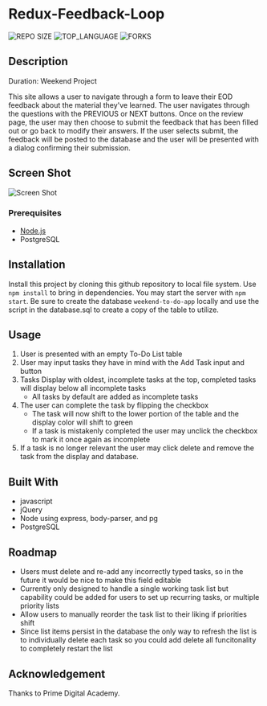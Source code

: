 # Redux-Feedback-Loop
![REPO SIZE](https://img.shields.io/github/repo-size/ayriela/redux-feedback-loop.svg?style=flat-square)
![TOP_LANGUAGE](https://img.shields.io/github/languages/top/ayriela/redux-feedback-loop.svg?style=flat-square)
![FORKS](https://img.shields.io/github/forks/ayriela/redux-feedback-loop.svg?style=social)


## Description
Duration: Weekend Project 

This site allows a user to navigate through a form to leave their EOD feedback about the material they've learned. The user navigates through the questions with the PREVIOUS or NEXT buttons. Once on the review page, the user may then choose to submit the feedback that has been filled out or go back to modify their answers. If the user selects submit, the feedback will be posted to the database and the user will be presented with a dialog confirming their submission. 

## Screen Shot
![Screen Shot](ToDoExample.png)

### Prerequisites
- [Node.js](https://nodejs.org/en/)
- PostgreSQL

## Installation 

Install this project by cloning this github repository to local file system. Use `npm install` to bring in dependencies.  You may start the server with `npm start`.  Be sure to create the database `weekend-to-do-app` locally and use the script in the database.sql to create a copy of the table to utilize. 

## Usage
1. User is presented with an empty To-Do List table
2. User may input tasks they have in mind with the Add Task input and button 
3. Tasks Display with oldest, incomplete tasks at the top, completed tasks will display below all incomplete tasks
    - All tasks by default are added as incomplete tasks
4. The user can complete the task by flipping the checkbox 
    - The task will now shift to the lower portion of the table and the display color will shift to green
    - If a task is mistakenly completed the user may unclick the checkbox to mark it once again as incomplete
5. If a task is no longer relevant the user may click delete and remove the task from the display and database.

## Built With

- javascript 
- jQuery
- Node using express, body-parser, and pg
- PostgreSQL


## Roadmap
- Users must delete and re-add any incorrectly typed tasks, so in the future it would be nice to make this field editable
- Currently only designed to handle a single working task list but capability could be added for users to set up recurring tasks, or multiple priority lists
- Allow users to manually reorder the task list to their liking if priorities shift
- Since list items persist in the database the only way to refresh the list is to individually delete each task so you could add delete all funcitonality to completely restart the list


## Acknowledgement
Thanks to Prime Digital Academy. 
